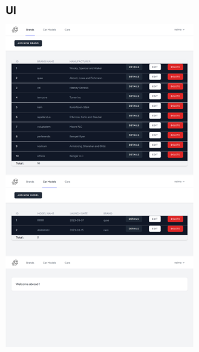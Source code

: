 # UI
![UI](./UI/127.0.0.1_8000_brands.png)
![UI](./UI/127.0.0.1_8000_carModels.png)
![UI](./UI/127.0.0.1_8000_dashboard.png)